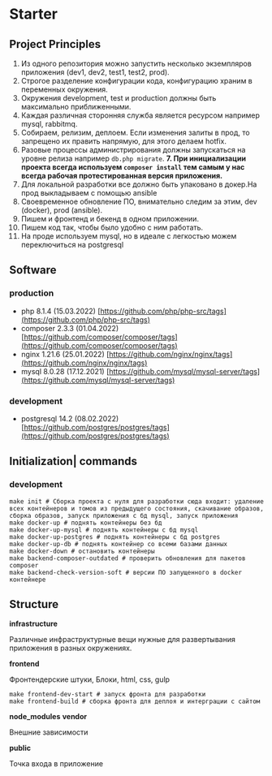 # Starter

## Project Principles

1. Из одного репозитория можно запустить несколько экземпляров приложения (dev1, dev2, test1, test2, prod).
2. Строгое разделение конфигурации кода, конфигурацию храним в переменных окружения.
3. Окружения development, test и production должны быть максимально приближенными.
4. Каждая различная сторонняя служба является ресурсом например mysql, rabbitmq.
5. Собираем, релизим, деплоем. Если изменения залиты в прод, то запрещено их править напрямую, для этого делаем hotfix.
6. Разовые процессы администрирования должны запускаться на уровне релиза например `db.php migrate`.
**7. При инициализации проекта всегда используем `composer install` тем самым у нас всегда рабочая протестированная версия приложения.**
8. Для локальной разработки все должно быть упаковано в докер.На прод выкладываем с помощью ansible
9. Своевременное обновление ПО, внимательно следим за этим, dev (docker), prod (ansible).
10. Пишем и фронтенд и бекенд в одном приложении.
11. Пишем код так, чтобы было удобно с ним работать.
12. На проде используем mysql, но в идеале с легкостью можем переключиться на postgresql

## Software

### production

- php 8.1.4 (15.03.2022) [https://github.com/php/php-src/tags](https://github.com/php/php-src/tags)
- composer 2.3.3 (01.04.2022) [https://github.com/composer/composer/tags](https://github.com/composer/composer/tags)
- nginx 1.21.6 (25.01.2022) [https://github.com/nginx/nginx/tags](https://github.com/nginx/nginx/tags)
- mysql 8.0.28 (17.12.2021) [https://github.com/mysql/mysql-server/tags](https://github.com/mysql/mysql-server/tags)

### development

- postgresql 14.2 (08.02.2022) [https://github.com/postgres/postgres/tags](https://github.com/postgres/postgres/tags)

## Initialization| commands

### development

```shell
make init # Сборка проекта с нуля для разработки сюда входит: удаление всех контейнеров и томов из предыдущего состояния, скачивание образов, сборка образов, запуск приложения с бд mysql, запуск приложения
make docker-up # поднять контейнеры без бд
make docker-up-mysql # поднять контейнеры с бд mysql
make docker-up-postgres # поднять контейнеры с бд postgres
make docker-up-db # поднять контейнер со всеми базами данных
make docker-down # остановить контейнеры
make backend-composer-outdated # проверить обновления для пакетов composer
make backend-check-version-soft # версии ПО запущенного в docker контейнере
```

## Structure

**infrastructure**

Различные инфраструктурные вещи нужные для развертывания приложения в разных окружениях.

**frontend**

Фронтендерские штуки, Блоки, html, css, gulp

```shell
make frontend-dev-start # запуск фронта для разработки
make frontend-build # сборка фронта для деплоя и интерграции с сайтом
```

**node_modules**
**vendor**

Внешние зависимости

**public**

Точка входа в приложение

